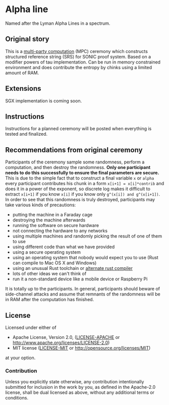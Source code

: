 # Alpha line

Named after the Lyman Alpha Lines in a spectrum.

## Original story

This is a [multi-party computation](https://en.wikipedia.org/wiki/Secure_multi-party_computation) (MPC) ceremony which constructs structured reference string (SRS) for SONIC proof system. Based on a modifier powers of tau implementation. Can be run in memory constrained environment and does contribute the entropy by chinks using a limited amount of RAM.

## Extensions

SGX implementation is coming soon.

## Instructions

Instructions for a planned ceremony will be posted when everything is tested and finalized.

## Recommendations from original ceremony

Participants of the ceremony sample some randomness, perform a computation, and then destroy the randomness. **Only one participant needs to do this successfully to ensure the final parameters are secure.** This is due to the simple fact that to construct a final variable `x` or `alpha` every participant contributes his chunk in a form `x[i+1] = x[i]*contrib` and does it in a power of the exponent, so discrete log makes it difficult to extract `x[i+1]` if you know `x[i]` if you know only `g^(x[i]) and g^(x[i+1])`. In order to see that this randomness is truly destroyed, participants may take various kinds of precautions:

* putting the machine in a Faraday cage
* destroying the machine afterwards
* running the software on secure hardware
* not connecting the hardware to any networks
* using multiple machines and randomly picking the result of one of them to use
* using different code than what we have provided
* using a secure operating system
* using an operating system that nobody would expect you to use (Rust can compile to Mac OS X and Windows)
* using an unusual Rust toolchain or [alternate rust compiler](https://github.com/thepowersgang/mrustc)
* lots of other ideas we can't think of
* run it a non-standard device like a mobile device or Raspberry Pi

It is totally up to the participants. In general, participants should beware of side-channel attacks and assume that remnants of the randomness will be in RAM after the computation has finished.

## License

Licensed under either of

 * Apache License, Version 2.0, ([LICENSE-APACHE](LICENSE-APACHE) or http://www.apache.org/licenses/LICENSE-2.0)
 * MIT license ([LICENSE-MIT](LICENSE-MIT) or http://opensource.org/licenses/MIT)

at your option.

### Contribution

Unless you explicitly state otherwise, any contribution intentionally
submitted for inclusion in the work by you, as defined in the Apache-2.0
license, shall be dual licensed as above, without any additional terms or
conditions.

